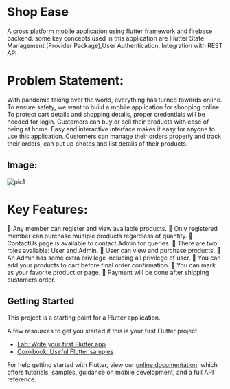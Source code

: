 # Shop Ease

A cross platform mobile application using flutter framework and firebase backend. 
some key concepts used in this application are Flutter State Management (Provider Package),User Authentication, Integration with REST API 

# Problem Statement: 

With pandemic taking over the world, everything has turned towards online. 
To ensure safety, we want to build a mobile application for shopping online.  
To protect cart details and shopping details, proper credentials will be needed for login. 
Customers can buy or sell their products with ease of being at home. Easy and interactive interface makes it easy for anyone to use this application. 
Customers can manage their orders properly and track their orders,  can put up photos and list details of their products.   
## Image:

![pic1](https://user-images.githubusercontent.com/55998312/105608146-0f80bb00-5dc4-11eb-94eb-2e25c648f166.PNG)

# Key Features: 

 Any member can register and view available products. 
 Only registered member can purchase multiple products regardless of quantity. 
 ContactUs page is available to contact Admin for queries. 
 There are two roles available: User and Admin. 
 User can view and purchase products. 
 An Admin has some extra privilege including all privilege of user. 
 You can add your products to cart before final order confirmation. 
 You can mark as your favorite product or page. 
 Payment will be done after shipping customers order.


## Getting Started

This project is a starting point for a Flutter application.

A few resources to get you started if this is your first Flutter project:

- [Lab: Write your first Flutter app](https://flutter.dev/docs/get-started/codelab)
- [Cookbook: Useful Flutter samples](https://flutter.dev/docs/cookbook)

For help getting started with Flutter, view our
[online documentation](https://flutter.dev/docs), which offers tutorials,
samples, guidance on mobile development, and a full API reference.
